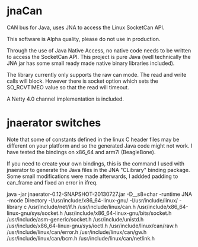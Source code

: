 jnaCan
======
CAN bus for Java, uses JNA to access the Linux SocketCan API.

This software is Alpha quality, please do not use in production.

Through the use of Java Native Access, no native code needs to be written to access the SocketCan API. This project is pure Java (well technically the JNA jar has some small ready made native binary libraries included).

The library currently only supports the raw can mode. The read and write calls will block. However there is socket option which sets the SO_RCVTIMEO value so that the read will timeout.

A Netty 4.0 channel implementation is included.

jnaerator switches
==================
Note that some of constants defined in the linux C header files may be different on your platform and so the generated Java code might not work. I have tested the bindings on x86_64 and arm7l (BeagleBone).

If you need to create your own bindings, this is the command I used with jnaerator to generate the Java files in the JNA "CLibrary" binding package. Some small modifications were made afterwards, I addded padding to can_frame and fixed an error in ifreq.

java -jar jnaerator-0.12-SNAPSHOT-20130727.jar -D__s8=char -runtime JNA -mode Directory -I/usr/include/x86_64-linux-gnu/ -I/usr/include/linux/ -library c /usr/include/net/if.h /usr/include/linux/can.h /usr/include/x86_64-linux-gnu/sys/socket.h /usr/include/x86_64-linux-gnu/bits/socket.h /usr/include/asm-generic/socket.h /usr/include/unistd.h /usr/include/x86_64-linux-gnu/sys/ioctl.h /usr/include/linux/can/raw.h /usr/include/linux/can/error.h /usr/include/linux/can/gw.h /usr/include/linux/can/bcm.h /usr/include/linux/can/netlink.h

